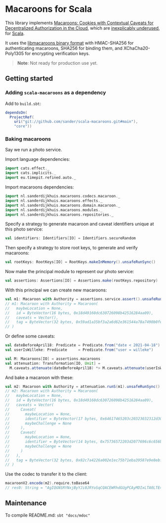 # Macaroons for Scala

This library implements [Macaroons: Cookies with Contextual Caveats for Decentralized Authorization in the Cloud](https://research.google/pubs/pub41892/), which are [inexplicably underused](https://latacora.micro.blog/a-childs-garden/), for [Scala](https://www.scala-lang.org/).

It uses the [libmacaroons binary format](https://github.com/rescrv/libmacaroons/blob/master/doc/format.txt) with HMAC-SHA256 for authenticating macaroons, SHA256 for binding them, and XChaCha20-Poly1305 for encrypting verification keys.

> **Note**: Not ready for production use yet.

## Getting started

### Adding `scala-macaroons` as a dependency

Add to `build.sbt`:

```scala
dependsOn(
  ProjectRef(
    uri("git://github.com/sander/scala-macaroons.git#main"),
    "core"))
```

### Baking macaroons

Say we run a photo service.

Import language dependencies:

```scala
import cats.effect._
import cats.implicits._
import eu.timepit.refined.auto._
```

Import macaroons dependencies:

```scala
import nl.sanderdijkhuis.macaroons.codecs.macaroon._
import nl.sanderdijkhuis.macaroons.effects._
import nl.sanderdijkhuis.macaroons.domain.macaroon._
import nl.sanderdijkhuis.macaroons.modules._
import nl.sanderdijkhuis.macaroons.repositories._
```

Specify a strategy to generate macaroon and caveat identifiers unique at this photo service:

```scala
val identifiers: Identifiers[IO] = Identifiers.secureRandom
```

Then specify a strategy to store root keys, to generate and verify macaroons:

```scala
val rootKeys: RootKeys[IO] = RootKeys.makeInMemory().unsafeRunSync()
```

Now make the principal module to represent our photo service:

```scala
val assertions: Assertions[IO] = Assertions.make(rootKeys.repository)
```

With this principal we can create new macaroons:

```scala
val m1: Macaroon with Authority = assertions.service.assert().unsafeRunSync()
// m1: Macaroon with Authority = Macaroon(
//   maybeLocation = None,
//   id = ByteVector(16 bytes, 0x18d49160dc630726098b42516284aa09),
//   caveats = Vector(),
//   tag = ByteVector(32 bytes, 0x59ad1a35bf3a2a6d62e361544a78a7490b0fe811df29d031dc181026dc5e6e29)
// )
```

Or define some caveats:

```scala
val dateBeforeApril18: Predicate = Predicate.from("date < 2021-04-18")
val userIsWilleke: Predicate     = Predicate.from("user = willeke")

val M: Macaroons[IO] = assertions.macaroons
val attenuation: Transformation[IO, Unit] =
  M.caveats.attenuate(dateBeforeApril18) *> M.caveats.attenuate(userIsWilleke)
```

And bake a macaroon with these:

```scala
val m2: Macaroon with Authority = attenuation.runS(m1).unsafeRunSync()
// m2: Macaroon with Authority = Macaroon(
//   maybeLocation = None,
//   id = ByteVector(16 bytes, 0x18d49160dc630726098b42516284aa09),
//   caveats = Vector(
//     Caveat(
//       maybeLocation = None,
//       identifier = ByteVector(17 bytes, 0x64617465203c20323032312d30342d3138),
//       maybeChallenge = None
//     ),
//     Caveat(
//       maybeLocation = None,
//       identifier = ByteVector(14 bytes, 0x75736572203d2077696c6c656b65),
//       maybeChallenge = None
//     )
//   ),
//   tag = ByteVector(32 bytes, 0x82c7a4226a002e1ec75b71eba39587e9e8ebf1143840fb18d208d4a86e99b0e4)
// )
```

Use the codec to transfer it to the client:

```scala
macaroonV2.encode(m2).require.toBase64
// res0: String = "AgIQGNSRYNxjByYJi0JRYoSqCQACEWRhdGUgPCAyMDIxLTA0LTE4AAIOdXNlciA9IHdpbGxla2UAAAYggsekImoALh7HW3Hro5WH6ejr8RQ4QPsY0gjUqG6ZsOQ="
```

## Maintenance

To compile README.md: `sbt "docs/mdoc"`
